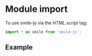 # Module import

To use smile-js via the HTML script tag:

```js
import * as smile from 'smile-js';
```

## Example

<script type="module" src="./js/playground-elements/index.js"></script>

<playground-ide editable-file-system line-numbers resizable project-src="./projects/basic/project.json"></playground-ide>
